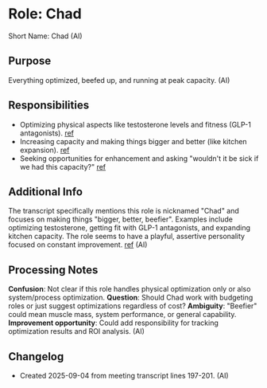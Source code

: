 # Role: Chad

Short Name: Chad (AI)

## Purpose

Everything optimized, beefed up, and running at peak capacity. (AI)

## Responsibilities

- Optimizing physical aspects like testosterone levels and fitness (GLP-1 antagonists). [ref](meetings/2025-09-03-initial-setup.md:197-201)
- Increasing capacity and making things bigger and better (like kitchen expansion). [ref](meetings/2025-09-03-initial-setup.md:197-201)
- Seeking opportunities for enhancement and asking "wouldn't it be sick if we had this capacity?" [ref](meetings/2025-09-03-initial-setup.md:197-201)

## Additional Info

The transcript specifically mentions this role is nicknamed "Chad" and focuses on making things "bigger, better, beefier". Examples include optimizing testosterone, getting fit with GLP-1 antagonists, and expanding kitchen capacity. The role seems to have a playful, assertive personality focused on constant improvement. [ref](meetings/2025-09-03-initial-setup.md:197-201) (AI)

## Processing Notes

**Confusion**: Not clear if this role handles physical optimization only or also system/process optimization. **Question**: Should Chad work with budgeting roles or just suggest optimizations regardless of cost? **Ambiguity**: "Beefier" could mean muscle mass, system performance, or general capability. **Improvement opportunity**: Could add responsibility for tracking optimization results and ROI analysis. (AI)

## Changelog

- Created 2025-09-04 from meeting transcript lines 197-201. (AI)